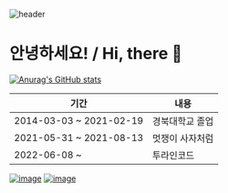 ![header](https://capsule-render.vercel.app/api?type=waving&color=timeGradient&text=%20Cottonwood:%20&height=300&fontSize=50&animation=twinkling&fontColor=black&fontAlign=20)
# 안녕하세요! / Hi, there  👋

[![Anurag's GitHub stats](https://github-readme-stats.vercel.app/api?username=Cottonwood-moa)](https://github.com/anuraghazra/github-readme-stats)  
  
|기간|내용|
| ------ | ------ |
| 2014-03-03 ~ 2021-02-19 | 경북대학교 졸업 |
| 2021-05-31 ~ 2021-08-13 | 멋쟁이 사자처럼 |
| 2022-06-08 ~  | 투라인코드 |

[![image](https://user-images.githubusercontent.com/79053495/177042964-957a8c3b-1bd5-48e5-bd25-25f55dafd5fb.png)](https://modu.vercel.app/)
[![image](https://user-images.githubusercontent.com/79053495/177043083-f17fd154-663d-4446-bea3-34cae40f9af8.png)](https://parkgeonwoo-portfolio.netlify.app/)

<!-- ## 💬EX💬
![image](https://user-images.githubusercontent.com/79053495/177043000-b37ccc75-8de6-4551-bbb8-fa6d81fbfc94.png)
![image](https://user-images.githubusercontent.com/79053495/177043083-f17fd154-663d-4446-bea3-34cae40f9af8.png)



|기간|내용|
| ------ | ------ |
| 2014-03-03 ~ 2021-02-19 | 경북대학교 졸업 |
| 2021-05-31 ~ 2021-08-13 | 멋쟁이 사자처럼 + K-DigitalTraining 3기  |

<h3 align="left">📫 Join 📫 </h3>&nbsp

[![Gmail Badge](https://img.shields.io/badge/Gmail-d14836?style=flat-square&logo=Gmail&logoColor=white&link=mailto:geon0529@gmail.com)](mailto:geon0529@gmail.com)
[![Tech Blog Badge](http://img.shields.io/badge/-Tech%20blog-black?style=flat-square&logo=github&link=https://cottonwood-moa.tistory.com/)](https://cottonwood-moa.tistory.com/) -->

<!--
**Cottonwood-moa/Cottonwood-moa** is a ✨ _special_ ✨ repository because its `README.md` (this file) appears on your GitHub profile.

Here are some ideas to get you started:

- 🔭 I’m currently working on ...
- 🌱 I’m currently learning ...
- 👯 I’m looking to collaborate on ...
- 🤔 I’m looking for help with ...
- 💬 Ask me about ...
- 📫 How to reach me: ...
- 😄 Pronouns: ...
- ⚡ Fun fact: ...
-->
